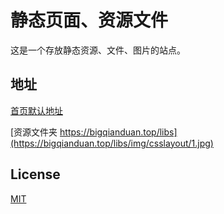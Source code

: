 
# 静态页面、资源文件

这是一个存放静态资源、文件、图片的站点。


## 地址

[首页默认地址](https://bigqianduan.top)  

[资源文件夹 https://bigqianduan.top/libs](https://bigqianduan.top/libs/img/csslayout/1.jpg)

## License

[MIT](./License)